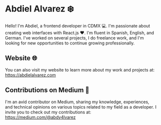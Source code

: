 # Abdiel Alvarez ❄️

Hello! I'm Abdiel, a frontend developer in CDMX 💻. I'm passionate about creating web interfaces with React.js ❤️. I'm fluent in Spanish, English, and German. I've worked on several projects, I do freelance work, and I'm looking for new opportunities to continue growing professionally.

## Website 🌐
You can also visit my website to learn more about my work and projects at: https://abdielalvarez.com

## Contributions on Medium 📝 
I'm an avid contributor on Medium, sharing my knowledge, experiences, and technical opinions on various topics related to my field as a developer. I invite you to check out my contributions at: https://medium.com/@abdy4lvarez
